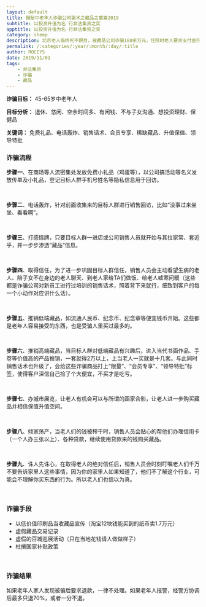 ```yaml
---
layout: default
title: 揭秘中老年人诈骗公司骗术之藏品古董篇2019
subtitle: 以投资升值为名 行非法集资之实
apptitle: 以投资升值为名 行非法集资之实
category: sheep
description: 北京老人临终死不瞑目，被藏品公司诈骗180余万元，住院时老人要求支付医疗费用，电话短信皆无人回复。藏品公司以便宜低价值纸币纪念章、手卷、书画作品哄骗中老年人群体收藏保值升值，窄干老人家产后帮其办理信用卡、贷款继续行骗。以收藏古董为名，行非法集资之实。
permalink: /:categories/:year/:month/:day/:title
author: ROCEYS
date: 2019/11/01
tags:
    - 非法集资
    - 诈骗
    - 藏品
---
```


**诈骗目标：** 45-65岁中老年人

**目标分析：** 退休、悠闲、空余时间多、有闲钱、不与子女沟通、想投资理财、保健品

**关键词：** 免费礼品、电话轰炸、销售话术、会员专享、稀缺藏品、升值保值、领导特批

### 诈骗流程

**步骤一**、在商场等人流密集处发放免费小礼品（鸡蛋等），以公司搞活动等名义发放传单及小礼品，登记目标人群手机号姓名等隐私信息用于回访。

<br>

**步骤二**、电话轰炸，针对前面收集来的目标人群进行销售回访，比如“没事过来坐坐、看看啊”。

<br>

**步骤三**、打感情牌，只要目标人群一进店或公司销售人员就开始与其拉家常、套近乎，并一步步渗透“藏品”信息。

<br>

**步骤四**、取得信任，为了进一步巩固目标人群信任，销售人员会主动看望生病的老人、陪子女不在身边的老人聊天、到老人家给TA们做饭、给老人嘘寒问暖（这些都是诈骗公司对新员工进行过培训的销售话术，照着背下来就行，细致到客户的每一个小动作对应讲什么话）。

<br>

**步骤五**、推销低端藏品，如流通人民币、纪念币、纪念章等便宜钱币开始。这些都是老年人容易接受的东西，也是受骗人里买过最多的。

<br>

**步骤六**、推销高端藏品，当目标人群对低端藏品有兴趣后，进入当代书画作品、手卷等价值高的产品推销，一套就得2万以上，上当老人一买就是十几套。与此同时销售话术也升级了，会给这些诈骗商品打上“限量”、“会员专享”、“领导特批”标签，使得客户深信自己捡了个大便宜，不买才是吃亏。

<br>

**步骤七**、办城市展览，让老人有机会可以与所谓的画家合影，让老人进一步购买藏品并相信保值升值空间。

<br>

**步骤八**、倾家荡产，当老人们的钱被榨干时，销售人员会贴心的帮他们办理信用卡（一个人办三张以上）、各种贷款，继续使用贷款来的钱购买藏品。

<br>

**步骤九**、诛人先诛心，在取得老人的绝对信任后，销售人员会时刻叮嘱老人们千万不要告诉家里人这些事情，因为你的家里人如果知道了，他们不了解这个行业，可能会不理解你买东西的行为。所以老人们也信以为真。

<br>

### 诈骗手段

- 以低价值印刷品当收藏品宣传（淘宝12块钱能买到的纸币卖1.7万元）
- 虚假藏品交易记录
- 虚假的百城巡展活动（只在当地花钱请人做做样子）
- 杜撰国家补贴政策

<br>

### 诈骗结果

如果老年人家人发现被骗后要求退款，一律不处理。如果老年人报警，经警方协调后最多只退70%，或者一分不退。

